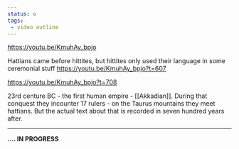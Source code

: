 ```yaml
---
status: ⚙️
tags: 
 - video outline
---
```


https://youtu.be/KmuhAy_bpjo

Hattians came before hittites, but hittites only used their language in some ceremonial stuff
https://youtu.be/KmuhAy_bpjo?t=607


https://youtu.be/KmuhAy_bpjo?t=708

23rd centure BC - the first human empire - [[Akkadian]]. During that conquest they incounter 17 rulers  - on the Taurus mountains they meet hattians. 
But the actual text about that is recorded in seven hundred years after.

---
**.... IN PROGRESS**